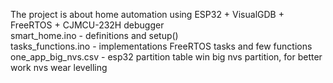 The project is about home automation using ESP32 + VisualGDB + FreeRTOS + CJMCU-232H debugger  
smart_home.ino - definitions and setup()  
tasks_functions.ino - implementations FreeRTOS tasks and few functions  
one_app_big_nvs.csv - esp32 partition table win big nvs partition, for better work nvs wear levelling  
